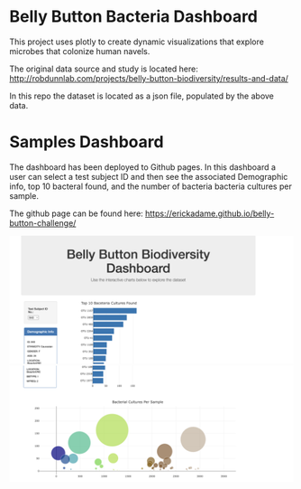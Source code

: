 # Belly Button Bacteria Dashboard

This project uses plotly to create dynamic visualizations that explore microbes that colonize human navels. 

The original data source and study is located here: http://robdunnlab.com/projects/belly-button-biodiversity/results-and-data/

In this repo the dataset is located as a json file, populated by the above data.

# Samples Dashboard

The dashboard has been deployed to Github pages. In this dashboard a user can select a test subject ID and then see the associated Demographic info, top 10 bacteral found, and the number of bacteria bacteria cultures per sample.

The github page can be found here: https://erickadame.github.io/belly-button-challenge/

<img src="image1.png">
<img src="image2.png">
